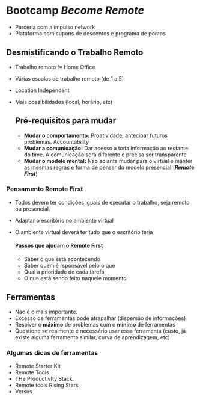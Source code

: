 # Bootcamp _Become Remote_

- Parceria com a impulso network
- Plataforma com cupons de descontos e programa de pontos



## Desmistificando o Trabalho Remoto

- Trabalho remoto != Home Office

- Várias escalas de trabalho remoto (de 1 a 5)

- Location Independent

- Mais possibilidades (local, horário, etc)

  ## Pré-requisitos para mudar

  - **Mudar o comportamento:** Proatividade, antecipar futuros problemas. Accountability
  - **Mudar a comunicação:** Dar acesso a toda informação ao restante do time. A comunicação será diferente e precisa ser transparente 
  - **Mudar o modelo mental:** Não adianta mudar para o virtual e manter as mesmas regras e forma de pensar do modelo presencial (**_Remote First_**)

### Pensamento Remote First

- Todos devem ter condições iguais de executar o trabalho, seja remoto ou presencial.

- Adaptar o escritório no ambiente virtual

- O ambiente virtual deverá ter tudo que o escritório teria

  #### Passos que ajudam o Remote First

  - Saber o que está acontecendo
  - Saber quem é rsponsável pelo o que
  - Qual a prioridade de cada tarefa
  - O que está sendo feito naquele momento 

## Ferramentas

- Não é o mais importante.
- Excesso de ferramentas pode atrapalhar (dispersão de informações)
- Resolver o **máximo** de problemas com o **mínimo** de ferramentas
- Questione se realmente é necessário usar essa ferramenta (custo, já existe alguma ferramenta similar, curva de aprendizagem, etc)

### Algumas dicas de ferramentas

- Remote Starter Kit
- Remote Tools
- THe ProductivIty Stack
- Remote tools Rising Stars
- Versus

